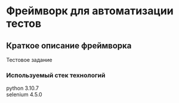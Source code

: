 # Фреймворк для автоматизации тестов

## Краткое описание фреймворка
Тестовое задание

### Используемый стек технологий
python 3.10.7  
selenium 4.5.0  

